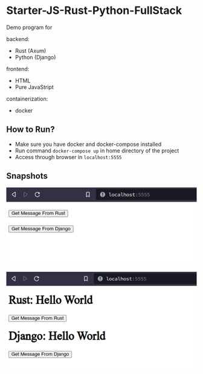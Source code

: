 # Starter-JS-Rust-Python-FullStack

Demo program for 

backend: 

- Rust (Axum)
- Python (Django)

frontend:

- HTML
- Pure JavaStript

containerization:

- docker

## How to Run?
- Make sure you have docker and docker-compose installed
- Run command `docker-compose up` in home directory of the project
- Access through browser in `localhost:5555`

## Snapshots 

![Output screenshot](sc1.png)

![Output screenshot](sc2.png)
